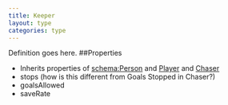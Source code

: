 ```yaml
---
title: Keeper
layout: type
categories: type
---
```

Definition goes here.
##Properties
* Inherits properties of [schema:Person](http://schema.org/Person) and [Player](Player) and [Chaser](Chaser)
* stops (how is this different from Goals Stopped in Chaser?)
* goalsAllowed
* saveRate
